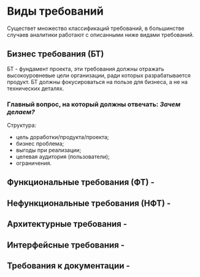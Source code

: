 # Виды требований

Существет множество классификаций требований, в большинстве случаев аналитики работают с описанными ниже видами
требований.

## Бизнес требования (БТ)

БТ - фундамент проекта, эти требования должны отражать высокоуровневые цели организации, ради которых
разрабатывается продукт. БТ должны фокусироваться на пользе для бизнеса, а не на технических деталях.

### Главный вопрос, на который должны отвечать: _*Зачем делаем?*_

Структура:

* цель доработки/продукта/проекта;
* бизнес проблема;
* выгоды при реализации;
* целевая аудитория (пользователи);
* ограничения.

##          

## Функциональные требования (ФТ) -

## Нефункциональные требования (НФТ) -

## Архитектурные требования -

## Интерфейсные требования -

## Требования к документации - 
